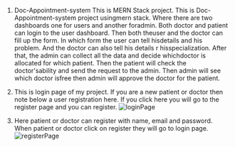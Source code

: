 1. Doc-Appointment-system
This is MERN Stack project. This is Doc-Appointment-system project usingmern stack. Where there are two dashboards one for users and another foradmin. Both doctor and patient can login to the user dashboard. Then both theuser and the doctor can fill up the form. In which form the user can tell hisdetails and his problem. And the doctor can also tell his details r hisspecialization. After that, the admin can collect all the data and decide whichdoctor is allocated for which patient. Then the patient will check the doctor'sability and send the request to the admin. Then admin will see which doctor isfree then admin will approve the doctor for the patient.

2. This is login page of my project. If you are a new patient or doctor then note below a user registration here. If you click here you will go to the register page and you can register.
![loginPage](https://github.com/AnurupBiswasMCA005-DoctorAppointmentSys/doctor_appointment_system/assets/172072445/aed22d11-fae3-491d-bb11-cc3005df99f4)

3. Here patient or doctor can register with name, email and password. When patient or doctor click on register they will go to login page.
![registerPage](https://github.com/AnurupBiswasMCA005-DoctorAppointmentSys/doctor_appointment_system/assets/172072445/5461b940-06df-4433-b53c-5fb1da3abb15)
